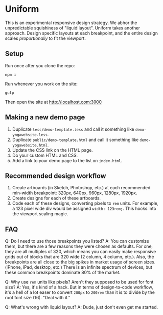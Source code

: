 # Uniform
This is an experimental responsive design strategy. We abhor the unpredictable squishiness of "liquid layout". Uniform takes another approach. Design specific layouts at each breakpoint, and the entire design scales *proportionally* to fit the viewport.

## Setup

Run once after you clone the repo:
```
npm i
```

Run whenever you work on the site:
```
gulp
```

Then open the site at http://localhost.com:3000

## Making a new demo page

1. Duplicate `less/demo-template.less` and call it something like `demo-yogawebsite.less`.
2. Duplicate `public/demo-template.html` and call it something like `demo-yogawebsite.html`.
3. Update the CSS link on the HTML page.
4. Do your custom HTML and CSS.
5. Add a link to your demo page to the list on `index.html`.

## Recommended design workflow

1. Create artboards (in Sketch, Photoshop, etc.) at each recommended min-width breakpoint: 320px, 640px, 960px, 1280px, 1920px.
2. Create designs for each of these artboards.
3. Code each of these designs, converting pixels to `rem` units. For example, a 123 pixel wide div would be assigned `width: 123rem;`. This hooks into the viewport scaling magic.
 
## FAQ

Q: Do I need to use those breakpoints you listed?
A: You can customize them, but there are a few reasons they were chosen as defaults. For one, they are all multiples of 320, which means you can easily make responsive grids out of blocks that are 320 wide (2 column, 4 column, etc.). Also, the breakpoints are all close to the big spikes in market usage of screen sizes. (iPhone, iPad, desktop, etc.) There is an infinite spectrum of devices, but these common breakpoints dominate 80% of the market.

Q: Why use `rem` units like pixels? Aren't they supposed to be used for font size?
A: Yes, it's kind of a hack. But in terms of design-to-code workflow, it's a hell of a lot easer to convert `200px` to `200rem` than it is to divide by the root font size (16). "Deal with it."

Q: What's wrong with liquid layout?
A: Dude, just don't even get me started.
